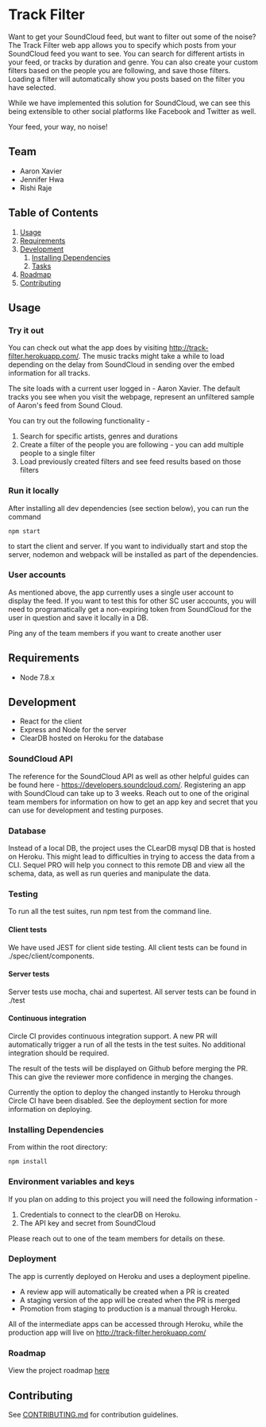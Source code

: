 # Track Filter

Want to get your SoundCloud feed, but want to filter out some of the noise? The Track Filter web app allows you to specify which posts from your SoundCloud feed you want to see. You can search for different artists in your feed, or tracks by duration and genre. You can also create your custom filters based on the people you are following, and save those filters. Loading a filter will automatically show you posts based on the filter you have selected.

While we have implemented this solution for SoundCloud, we can see this being extensible to other social platforms like Facebook and Twitter as well.

Your feed, your way, no noise!

## Team

  - Aaron Xavier
  - Jennifer Hwa
  - Rishi Raje


## Table of Contents

1. [Usage](#Usage)
1. [Requirements](#requirements)
1. [Development](#development)
    1. [Installing Dependencies](#installing-dependencies)
    1. [Tasks](#tasks)
1. [Roadmap](#roadmap)
1. [Contributing](#contributing)

## Usage

### Try it out 

You can check out what the app does by visiting http://track-filter.herokuapp.com/. The music tracks might take a while to load depending on the delay from SoundCloud in sending over the embed information for all tracks. 

The site loads with a current user logged in - Aaron Xavier. The default tracks you see when you visit the webpage, represent an unfiltered sample of Aaron's feed from Sound Cloud. 

You can try out the following functionality - 

1) Search for specific artists, genres and durations
2) Create a filter of the people you are following - you can add multiple people to a single filter
3) Load previously created filters and see feed results based on those filters

### Run it locally 

After installing all dev dependencies (see section below), you can run the command 

```
npm start

``` 
to start the client and server. If you want to individually start and stop the server, nodemon and webpack will be installed as part of the dependencies.

### User accounts

As mentioned above, the app currently uses a single user account to display the feed. If you want to test this for other SC user accounts, you will need to programatically get a non-expiring token from SoundCloud for the user in question and save it locally in a DB. 

Ping any of the team members if you want to create another user

## Requirements

- Node 7.8.x

## Development

- React for the client 
- Express and Node for the server
- ClearDB hosted on Heroku for the database

### SoundCloud API

The reference for the SoundCloud API as well as other helpful guides can be found here - https://developers.soundcloud.com/. 
Registering an app with SoundCloud can take up to 3 weeks. Reach out to one of the original team members for information on how to get an app key and secret that you can use for development and testing purposes.

### Database

Instead of a local DB, the project uses the CLearDB mysql DB that is hosted on Heroku. This might lead to difficulties in trying to access the data from a CLI. Sequel PRO will help you connect to this remote DB and view all the schema, data, as well as run queries and manipulate the data.

### Testing 

To run all the test suites, run npm test from the command line. 

#### Client tests 

We have used JEST for client side testing. All client tests can be found in ./spec/client/components.

#### Server tests

Server tests use mocha, chai and supertest. All server tests can be found in ./test

#### Continuous integration 

Circle CI provides continuous integration support. A new PR will automatically trigger a run of all the tests in the test suites. No additional integration should be required. 

The result of the tests will be displayed on Github before merging the PR. This can give the reviewer more confidence in merging the changes.

Currently the option to deploy the changed instantly to Heroku through Circle CI have been disabled. See the deployment section for more information on deploying. 

### Installing Dependencies

From within the root directory:

```
npm install
```
### Environment variables and keys 

If you plan on adding to this project you will need the following information - 

1) Credentials to connect to the clearDB on Heroku.
2) The API key and secret from SoundCloud

Please reach out to one of the team members for details on these.

### Deployment 

The app is currently deployed on Heroku and uses a deployment pipeline. 

- A review app will automatically be created when a PR is created
- A staging version of the app will be created when the PR is merged
- Promotion from staging to production is a manual through Heroku. 

All of the intermediate apps can be accessed through Heroku, while the production app will live on http://track-filter.herokuapp.com/


### Roadmap

View the project roadmap [here](LINK_TO_DOC)


## Contributing

See [CONTRIBUTING.md](CONTRIBUTING.md) for contribution guidelines.
